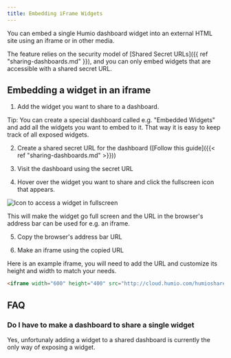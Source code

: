 ```yaml
---
title: Embedding iFrame Widgets
---
```


You can embed a single Humio dashboard widget into an external HTML site using an iframe or in other media.

The feature relies on the security model of [Shared Secret URLs]({{ ref "sharing-dashboards.md" }}),
and you can only embed widgets that are accessible with a shared secret URL.

## Embedding a widget in an iframe

1. Add the widget you want to share to a dashboard.

Tip: You can create a special dashboard called e.g. "Embedded Widgets" and add all the widgets you
want to embed to it. That way it is easy to keep track of all exposed widgets. 

2. Create a shared secret URL for the dashboard ([Follow this guide]({{< ref "sharing-dashboards.md" >}}))

3. Visit the dashboard using the secret URL

4. Hover over the widget you want to share and click the fullscreen icon that appears.

![Icon to access a widget in fullscreen](/images/pages/dashboards/embed-widget.png)

This will make the widget go full screen and the URL in the browser's address bar can
be used for e.g. an iframe.

5. Copy the browser's address bar URL

6. Make an iframe using the copied URL

Here is an example iframe, you will need to add the URL and customize its height and width to
match your needs.

``` html
<iframe width="600" height="400" src="http://cloud.humio.com/humioshared/dashboards?token=C6OTXOXvIh5mABlznmbwmdrJ&widget=ab01ae6e-cf74-40c3-90e3-2a4436e11c12" frameborder="0" allowfullscreen></iframe>
```

## FAQ

### Do I have to make a dashboard to share a single widget

Yes, unfortunaly adding a widget to a shared dashboard is currently the only way of exposing
a widget. 